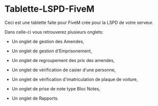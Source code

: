 # Tablette-LSPD-FiveM
Ceci est une tablette faite pour FiveM crée pour la LSPD de votre serveur.

Dans celle-ci vous retrouverez plusieurs onglets: 

  - Un onglet de gestion des Amendes,

  - Un onglet de gestion d'Emprisonement,

  - Un onglet de regroupement des prix des amendes,

  - Un onglet de vérification de casier d'une personne,

  - Un onglet de vérification d'imatriculation de plaque de voiture,

  - Un onglet de prise de note type Bloc Notes,

  - Un onglet de Rapports.
